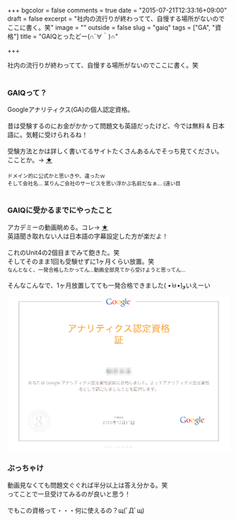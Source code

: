 +++
bgcolor = false
comments = true
date = "2015-07-21T12:33:16+09:00"
draft = false
excerpt = "社内の流行りが終わってて、自慢する場所がないのでここに書く。笑"
image = ""
outside = false
slug = "gaiq"
tags = ["GA", "資格"]
title = "GAIQとったどー(∩´∀｀)∩"

+++

社内の流行りが終わってて、自慢する場所がないのでここに書く。笑  
<br>
### GAIQって？

Googleアナリティクス(GA)の個人認定資格。  
<br>
昔は受験するのにお金がかかって問題文も英語だったけど、今では無料 & 日本語に。気軽に受けられるね！  
<br>
受験方法とかは詳しく書いてるサイトたくさんあるんでそっち見てください。  
こことか。→ <a href="http://www.gaiq.jp/word/gaiqexam.html" target="_blank">★</a>  
<br>
<small>ドメイン的に公式かと思いきや、違ったｗ</small>  
<small>そして会社名... 某りんご会社のサービスを思い浮かぶ名前だなぁ... (遠い目</small>
<br>
<br>
### GAIQに受かるまでにやったこと
アカデミーの動画眺める。コレ→ <a href="https://analyticsacademy.withgoogle.com/course01" target="_blank">★</a>  
英語聞き取れない人は日本語の字幕設定した方が楽だよ！  
<br>
これのUnit4の2個目までみて飽きた。笑  
そしてそのまま1回も受験せずに1ヶ月くらい放置。笑  
<small>なんとなく、一発合格したかってん...動画全部見てから受けようと思ってん...</small>  
<br>
そんなこんなで、1ヶ月放置してても一発合格できました( •́ㅂ•̀)وいえーい  
<br>
![合格証明書](../../../images/gaiq.png)
<br>
### ぶっちゃけ
動画見なくても問題文ぐぐれば半分以上は答え分かる。笑  
ってことで一旦受けてみるのが良いと思う！  
<br>
でもこの資格って・・・何に使えるの？щ(ﾟДﾟщ)  
